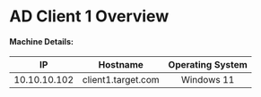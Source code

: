 # AD Client 1 Overview

#### Machine Details:

|      IP      |      Hostname      | Operating System |
| :----------: | :----------------: | :--------------: |
| 10.10.10.102 | client1.target.com |    Windows 11    |

